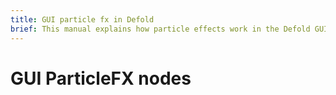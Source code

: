 ```yaml
---
title: GUI particle fx in Defold
brief: This manual explains how particle effects work in the Defold GUI.
---
```


# GUI ParticleFX nodes



